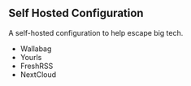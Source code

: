 Self Hosted Configuration
-----

A self-hosted configuration to help escape big tech.

* Wallabag
* Yourls
* FreshRSS
* NextCloud

